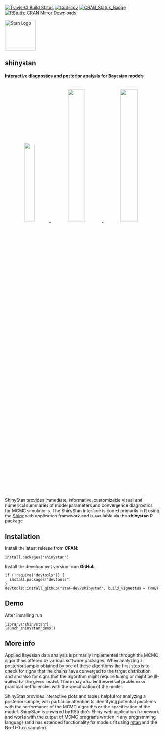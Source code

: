 
[![Travis-CI Build Status](https://travis-ci.org/stan-dev/shinystan.svg?branch=master)](https://travis-ci.org/stan-dev/shinystan)
[![Codecov](http://codecov.io/gh/stan-dev/shinystan/branch/master/graph/badge.svg)](https://codecov.io/gh/stan-dev/shinystan)
[![CRAN_Status_Badge](http://www.r-pkg.org/badges/version/shinystan?color=blue)](http://cran.r-project.org/web/packages/shinystan)
[![RStudio CRAN Mirror Downloads](http://cranlogs.r-pkg.org/badges/shinystan?color=blue)](http://cran.rstudio.com/package=shinystan)

<div style="text-align:left">
<span><a href="http://mc-stan.org">
<img src="https://raw.githubusercontent.com/stan-dev/logos/master/logo_tm.png" width=100 alt="Stan Logo"/> </a><h2><strong>shinystan</strong></h2>
<h4>Interactive diagnostics and posterior analysis for Bayesian models</h4></span>
</div>

<br> 
<div style="text-align:center">
<a href="/assets/img/shinystan/home.png">
<img src="/assets/img/shinystan/home.png" style="width: 25.7%;"/>
</a>
<a href="/assets/img/shinystan/explore.png">
<img src="/assets/img/shinystan/explore.png" style="width: 33.33%;"/>
</a>
<a href="/assets/img/shinystan/diagnose.png">
<img src="/assets/img/shinystan/diagnose.png" style="width: 33.33%;"/>
</a>
</div>

<br>

ShinyStan provides immediate, informative, customizable visual and
numerical summaries of model parameters and convergence diagnostics for
MCMC simulations. The ShinyStan interface is coded primarily in R using
the [Shiny](http://shiny.rstudio.com) web application framework and is
available via the **shinystan** R package.


## Installation

Install the latest release from **CRAN**:

```{r}
install.packages("shinystan")
```

Install the development version from **GitHub**:

```{r}
if (!require("devtools")) {
  install.packages("devtools")
}
devtools::install_github("stan-dev/shinystan", build_vignettes = TRUE)
```

## Demo

After installing run

```{r}
library("shinystan")
launch_shinystan_demo()
```


## More info

Applied Bayesian data analysis is primarily implemented through the MCMC
algorithms offered by various software packages. When analyzing a posterior sample
obtained by one of these algorithms the first step is to check for signs that
the chains have converged to the target distribution and and also for signs that
the algorithm might require tuning or might be ill-suited for the given model.
There may also be theoretical problems or practical inefficiencies with the
specification of the model.

ShinyStan provides interactive plots and tables helpful for analyzing a
posterior sample, with particular attention to identifying potential problems
with the performance of the MCMC algorithm or the specification of the model.
ShinyStan is powered by RStudio's Shiny web application framework and works with
the output of MCMC programs written in any programming language (and has extended
functionality for models fit using [rstan](http://mc-stan.org/rstan/)
and the No-U-Turn sampler).

